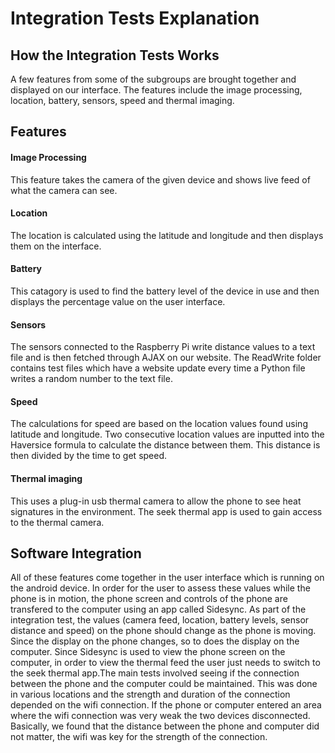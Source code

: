 # Integration Tests Explanation

## How the Integration Tests Works
A few features from some of the subgroups are brought together and displayed on our
interface. The features include the image processing, location, battery, sensors, speed and thermal imaging.

## Features
#### Image Processing
This feature takes the camera of the given device and shows live feed of what the
camera can see.

#### Location
The location is calculated using the latitude and longitude and then displays them
on the interface.

#### Battery
This catagory is used to find the battery level of the device in use and then displays
the percentage value on the user interface.

#### Sensors
The sensors connected to the Raspberry Pi write distance values to a text file and is then fetched through AJAX on our website. The ReadWrite folder contains test files which have a website update every time a Python file writes a random number to the text file.

#### Speed
The calculations for speed are based on the location values found using latitude and longitude. Two consecutive location values are inputted into the Haversice formula to calculate the distance between them. This distance is then divided by the time to get speed.

#### Thermal imaging
This uses a plug-in usb thermal camera to allow the phone to see heat signatures in the environment. The seek thermal app is used to gain access to the thermal camera. 

## Software Integration
All of these features come together in the user interface which is running on the
android device. In order for the user to assess these values while the phone is in
motion, the phone screen and controls of the phone are transfered to the computer
using an app called Sidesync. As part of the integration test, the values
(camera feed, location, battery levels, sensor distance and speed) on the phone should change as the phone
is moving. Since the display on the phone changes, so to does the display on the
computer. Since Sidesync is used to view the phone screen on the computer, in order to view the thermal feed 
the user just needs to switch to the seek thermal app.The main tests involved seeing if the connection between 
the phone and the computer could be maintained. This was done in various locations and the
strength and duration of the connection depended on the wifi connection. If the
phone or computer entered an area where the wifi connection was very weak the
two devices disconnected. Basically, we found that the distance between the
phone and computer did not matter, the wifi was key for the strength of the
connection.
